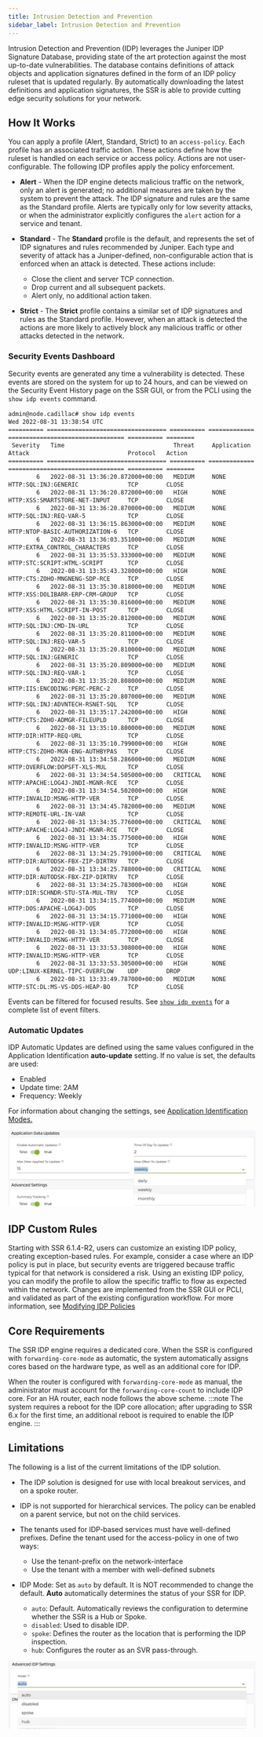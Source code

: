 ```yaml
---
title: Intrusion Detection and Prevention
sidebar_label: Intrusion Detection and Prevention
---
```


Intrusion Detection and Prevention (IDP) leverages the Juniper IDP Signature Database, providing state of the art protection against the most up-to-date vulnerabilities. The database contains definitions of attack objects and application signatures defined in the form of an IDP policy ruleset that is updated regularly. By automatically downloading the latest definitions and application signatures, the SSR is able to provide cutting edge security solutions for your network. 

## How It Works

You can apply a profile (Alert, Standard, Strict) to an `access-policy`. Each profile has an associated traffic action. These actions define how the ruleset is handled on each service or access policy. Actions are not user-configurable. The following IDP profiles apply the policy enforcement.

- **Alert** - When the IDP engine detects malicious traffic on the network, only an alert is generated; no additional measures are taken by the system to prevent the attack. The IDP signature and rules are the same as the Standard profile. Alerts are typically only for low severity attacks, or when the administrator explicitly configures the `alert` action for a service and tenant.

- **Standard** - The **Standard** profile is the default, and represents the set of IDP signatures and rules recommended by Juniper. Each type and severity of attack has a Juniper-defined, non-configurable action that is enforced when an attack is detected. These actions include:

	- Close the client and server TCP connection.
	- Drop current and all subsequent packets.
	- Alert only, no additional action taken.

- **Strict** - The **Strict** profile contains a similar set of IDP signatures and rules as the Standard profile. However, when an attack is detected the actions are more likely to actively block any malicious traffic or other attacks detected in the network.

### Security Events Dashboard

Security events are generated any time a vulnerability is detected. These events are stored on the system for up to 24 hours, and can be viewed on the Security Event History page on the SSR GUI, or from the PCLI using the `show idp events` command. 

```
admin@node.cadillac# show idp events
Wed 2022-08-31 13:38:54 UTC
========== ================================== ========== ============= ================================= ========== ========
 Severity   Time                               Threat     Application   Attack                            Protocol   Action
========== ================================== ========== ============= ================================= ========== ========
        6   2022-08-31 13:36:20.872000+00:00   MEDIUM     NONE          HTTP:SQL:INJ:GENERIC              TCP        CLOSE
        6   2022-08-31 13:36:20.872000+00:00   HIGH       NONE          HTTP:XSS:SMARTSTORE-NET-INPUT     TCP        CLOSE
        6   2022-08-31 13:36:20.870000+00:00   MEDIUM     NONE          HTTP:SQL:INJ:REQ-VAR-5            TCP        CLOSE
        6   2022-08-31 13:36:15.863000+00:00   MEDIUM     NONE          HTTP:NTOP-BASIC-AUTHORIZATION-6   TCP        CLOSE
        6   2022-08-31 13:36:03.351000+00:00   MEDIUM     NONE          HTTP:EXTRA_CONTROL_CHARACTERS     TCP        CLOSE
        6   2022-08-31 13:35:53.333000+00:00   MEDIUM     NONE          HTTP:STC:SCRIPT:HTML-SCRIPT       TCP        CLOSE
        6   2022-08-31 13:35:43.328000+00:00   HIGH       NONE          HTTP:CTS:ZOHO-MNGNENG-SDP-RCE     TCP        CLOSE
        6   2022-08-31 13:35:30.818000+00:00   MEDIUM     NONE          HTTP:XSS:DOLIBARR-ERP-CRM-GROUP   TCP        CLOSE
        6   2022-08-31 13:35:30.816000+00:00   MEDIUM     NONE          HTTP:XSS:HTML-SCRIPT-IN-POST      TCP        CLOSE
        6   2022-08-31 13:35:20.812000+00:00   MEDIUM     NONE          HTTP:SQL:INJ:CMD-IN-URL           TCP        CLOSE
        6   2022-08-31 13:35:20.811000+00:00   MEDIUM     NONE          HTTP:SQL:INJ:REQ-VAR-5            TCP        CLOSE
        6   2022-08-31 13:35:20.810000+00:00   MEDIUM     NONE          HTTP:SQL:INJ:GENERIC              TCP        CLOSE
        6   2022-08-31 13:35:20.809000+00:00   MEDIUM     NONE          HTTP:SQL:INJ:REQ-VAR-1            TCP        CLOSE
        6   2022-08-31 13:35:20.808000+00:00   MEDIUM     NONE          HTTP:IIS:ENCODING:PERC-PERC-2     TCP        CLOSE
        6   2022-08-31 13:35:20.807000+00:00   MEDIUM     NONE          HTTP:SQL:INJ:ADVNTECH-RSNET-SQL   TCP        CLOSE
        6   2022-08-31 13:35:17.242000+00:00   HIGH       NONE          HTTP:CTS:ZOHO-ADMGR-FILEUPLD      TCP        CLOSE
        6   2022-08-31 13:35:10.800000+00:00   MEDIUM     NONE          HTTP:DIR:HTTP-REQ-URL             TCP        CLOSE
        6   2022-08-31 13:35:10.799000+00:00   HIGH       NONE          HTTP:CTS:ZOHO-MGN-ENG-AUTHBYPAS   TCP        CLOSE
        6   2022-08-31 13:34:58.286000+00:00   MEDIUM     NONE          HTTP:OVERFLOW:DOPSFT-XLS-MUL      TCP        CLOSE
        6   2022-08-31 13:34:54.505000+00:00   CRITICAL   NONE          HTTP:APACHE:LOG4J-JNDI-MGNR-RCE   TCP        CLOSE
        6   2022-08-31 13:34:54.502000+00:00   HIGH       NONE          HTTP:INVALID:MSNG-HTTP-VER        TCP        CLOSE
        6   2022-08-31 13:34:45.782000+00:00   MEDIUM     NONE          HTTP:REMOTE-URL-IN-VAR            TCP        CLOSE
        6   2022-08-31 13:34:35.776000+00:00   CRITICAL   NONE          HTTP:APACHE:LOG4J-JNDI-MGNR-RCE   TCP        CLOSE
        6   2022-08-31 13:34:35.775000+00:00   HIGH       NONE          HTTP:INVALID:MSNG-HTTP-VER        TCP        CLOSE
        6   2022-08-31 13:34:25.791000+00:00   CRITICAL   NONE          HTTP:DIR:AUTODSK-FBX-ZIP-DIRTRV   TCP        CLOSE
        6   2022-08-31 13:34:25.788000+00:00   CRITICAL   NONE          HTTP:DIR:AUTODSK-FBX-ZIP-DIRTRV   TCP        CLOSE
        6   2022-08-31 13:34:25.783000+00:00   HIGH       NONE          HTTP:DIR:SCHNDR-STU-STA-MUL-TRV   TCP        CLOSE
        6   2022-08-31 13:34:15.774000+00:00   MEDIUM     NONE          HTTP:DOS:APACHE-LOG4J-DOS         TCP        CLOSE
        6   2022-08-31 13:34:15.771000+00:00   HIGH       NONE          HTTP:INVALID:MSNG-HTTP-VER        TCP        CLOSE
        6   2022-08-31 13:34:05.772000+00:00   HIGH       NONE          HTTP:INVALID:MSNG-HTTP-VER        TCP        CLOSE
        6   2022-08-31 13:33:53.308000+00:00   HIGH       NONE          HTTP:INVALID:MSNG-HTTP-VER        TCP        CLOSE
        6   2022-08-31 13:33:53.305000+00:00   HIGH       NONE          UDP:LINUX-KERNEL-TIPC-OVERFLOW    UDP        DROP
        6   2022-08-31 13:33:49.787000+00:00   MEDIUM     NONE          HTTP:STC:DL:MS-VS-DDS-HEAP-BO     TCP        CLOSE
```

Events can be filtered for focused results. See [`show idp events`](cli_reference.md#show-idp-events) for a complete list of event filters. 

### Automatic Updates

IDP Automatic Updates are defined using the same values configured in the Application Identification **auto-update** setting. If no value is set, the defaults are used:

- Enabled
- Update time: 2AM
- Frequency: Weekly 

For information about changing the settings, see [Application Identification Modes.](config_app_ident.md#modes)

![App ID Update Frequency](/img/idp_app-id-data-update.jpg)

## IDP Custom Rules

Starting with SSR 6.1.4-R2, users can customize an existing IDP policy, creating exception-based rules. For example, consider a case where an IDP policy is put in place, but security events are triggered because traffic typical for that network is considered a risk. Using an existing IDP policy, you can modify the profile to allow the specific traffic to flow as expected within the network. Changes are implemented from the SSR GUI or PCLI, and validated as part of the existing configuration workflow. For more information, see [Modifying IDP Policies](config_idp.md#modifying-idp-policies)

## Core Requirements 

The SSR IDP engine requires a dedicated core. When the SSR is configured with `forwarding-core-mode` as automatic, the system automatically assigns cores based on the hardware type, as well as an additional core for IDP. 

When the router is configured with `forwarding-core-mode` as manual, the administrator must account for the `forwarding-core-count` to include IDP core. For an HA router, each node follows the above scheme.
:::note
The system requires a reboot for the IDP core allocation; after upgrading to SSR 6.x for the first time, an additional reboot is required to enable the IDP engine.
:::

## Limitations

The following is a list of the current limitations of the IDP solution. 

- The IDP solution is designed for use with local breakout services, and on a spoke router. 

- IDP is not supported for hierarchical services. The policy can be enabled on a parent service, but not on the child services.

- The tenants used for IDP-based services must have well-defined prefixes. Define the tenant used for the access-policy in one of two ways:
	- Use the tenant-prefix on the network-interface
	- Use the tenant with a member with well-defined subnets

- IDP Mode: Set as `auto` by default. It is NOT recommended to change the default. **Auto** automatically determines the status of your SSR for IDP. 

	- `auto`: Default. Automatically reviews the configuration to determine whether the SSR is a Hub or Spoke.
	- `disabled`: Used to disable IDP.
	- `spoke`: Defines the router as the location that is performing the IDP inspection. 
	- `hub`: Configures the router as an SVR pass-through. 

![IDP Settings](/img/idp_adv-idp-setting-mode.jpg)
